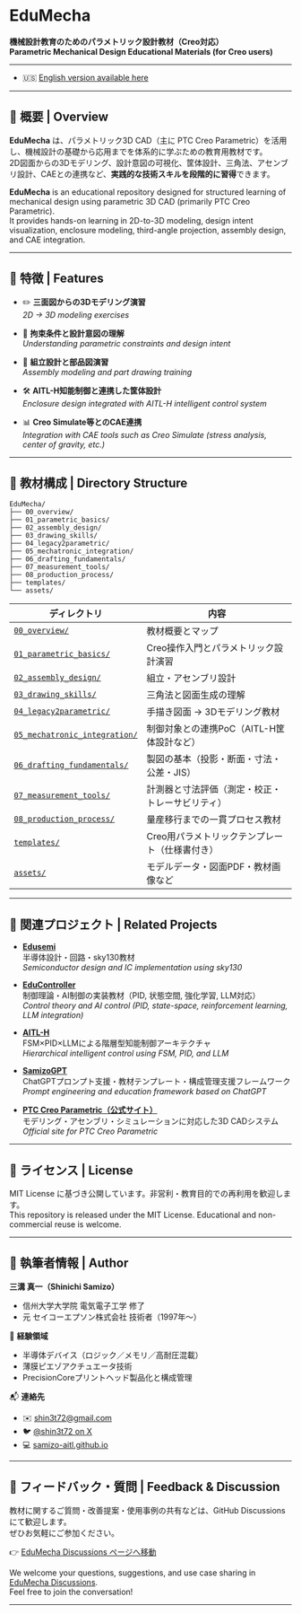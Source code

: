 # EduMecha

**機械設計教育のためのパラメトリック設計教材（Creo対応）**  
**Parametric Mechanical Design Educational Materials (for Creo users)**

---

- 🇺🇸 [English version available here](./README_en.md)

---

## 📘 概要 | Overview

**EduMecha** は、パラメトリック3D CAD（主に PTC Creo Parametric）を活用し、機械設計の基礎から応用までを体系的に学ぶための教育用教材です。  
2D図面からの3Dモデリング、設計意図の可視化、筐体設計、三角法、アセンブリ設計、CAEとの連携など、**実践的な技術スキルを段階的に習得**できます。

**EduMecha** is an educational repository designed for structured learning of mechanical design using parametric 3D CAD (primarily PTC Creo Parametric).  
It provides hands-on learning in 2D-to-3D modeling, design intent visualization, enclosure modeling, third-angle projection, assembly design, and CAE integration.

---

## 🔧 特徴 | Features

- ✏️ **三面図からの3Dモデリング演習**  
  *2D → 3D modeling exercises*

- 📐 **拘束条件と設計意図の理解**  
  *Understanding parametric constraints and design intent*

- 🧩 **組立設計と部品図演習**  
  *Assembly modeling and part drawing training*

- 🛠 **AITL-H知能制御と連携した筐体設計**  
  *Enclosure design integrated with AITL-H intelligent control system*

- 📊 **Creo Simulate等とのCAE連携**  
  *Integration with CAE tools such as Creo Simulate (stress analysis, center of gravity, etc.)*

---

## 🧱 教材構成 | Directory Structure

```text
EduMecha/
├── 00_overview/                 
├── 01_parametric_basics/        
├── 02_assembly_design/          
├── 03_drawing_skills/           
├── 04_legacy2parametric/        
├── 05_mechatronic_integration/  
├── 06_drafting_fundamentals/    
├── 07_measurement_tools/        
├── 08_production_process/       
├── templates/                   
└── assets/                      
```

| ディレクトリ | 内容 |
|--------------|------|
| [`00_overview/`](./00_overview/)                 | 教材概要とマップ |
| [`01_parametric_basics/`](./01_parametric_basics/)        | Creo操作入門とパラメトリック設計演習 |
| [`02_assembly_design/`](./02_assembly_design/)          | 組立・アセンブリ設計 |
| [`03_drawing_skills/`](./03_drawing_skills/)           | 三角法と図面生成の理解 |
| [`04_legacy2parametric/`](./04_legacy2parametric/)        | 手描き図面 → 3Dモデリング教材 |
| [`05_mechatronic_integration/`](./05_mechatronic_integration/)  | 制御対象との連携PoC（AITL-H筐体設計など） |
| [`06_drafting_fundamentals/`](./06_drafting_fundamentals/)    | 製図の基本（投影・断面・寸法・公差・JIS） |
| [`07_measurement_tools/`](./07_measurement_tools/)        | 計測器と寸法評価（測定・校正・トレーサビリティ） |
| [`08_production_process/`](./08_production_process/)       | 量産移行までの一貫プロセス教材 |
| [`templates/`](./templates/)                   | Creo用パラメトリックテンプレート（仕様書付き） |
| [`assets/`](./assets/)                         | モデルデータ・図面PDF・教材画像など |

---

## 🔗 関連プロジェクト | Related Projects

- [**Edusemi**](https://github.com/Samizo-AITL/Edusemi-v4x)  
  半導体設計・回路・sky130教材  
  *Semiconductor design and IC implementation using sky130*

- [**EduController**](https://github.com/Samizo-AITL/EduController)  
  制御理論・AI制御の実装教材（PID, 状態空間, 強化学習, LLM対応）  
  *Control theory and AI control (PID, state-space, reinforcement learning, LLM integration)*

- [**AITL-H**](https://github.com/Samizo-AITL/AITL-H)  
  FSM×PID×LLMによる階層型知能制御アーキテクチャ  
  *Hierarchical intelligent control using FSM, PID, and LLM*

- [**SamizoGPT**](https://github.com/Samizo-AITL/SamizoGPT)  
  ChatGPTプロンプト支援・教材テンプレート・構成管理支援フレームワーク  
  *Prompt engineering and education framework based on ChatGPT*

- [**PTC Creo Parametric（公式サイト）**](https://www.ptc.com/en/products/creo)  
  モデリング・アセンブリ・シミュレーションに対応した3D CADシステム  
  *Official site for PTC Creo Parametric*

---

## 📜 ライセンス | License

MIT License に基づき公開しています。非営利・教育目的での再利用を歓迎します。  
This repository is released under the MIT License. Educational and non-commercial reuse is welcome.

---

## 👤 執筆者情報 | Author

**三溝 真一（Shinichi Samizo）**  
- 信州大学大学院 電気電子工学 修了  
- 元 セイコーエプソン株式会社 技術者（1997年〜）

📌 **経験領域**  
- 半導体デバイス（ロジック／メモリ／高耐圧混載）  
- 薄膜ピエゾアクチュエータ技術  
- PrecisionCoreプリントヘッド製品化と構成管理

📬 **連絡先**  
- ✉️ [shin3t72@gmail.com](mailto:shin3t72@gmail.com)  
- 🐦 [@shin3t72 on X](https://x.com/shin3t72)  
- 💻 [samizo-aitl.github.io](https://samizo-aitl.github.io/)

---

## 💬 フィードバック・質問 | Feedback & Discussion

教材に関するご質問・改善提案・使用事例の共有などは、GitHub Discussions にて歓迎します。  
ぜひお気軽にご参加ください。

👉 [EduMecha Discussions ページへ移動](https://github.com/Samizo-AITL/EduMecha/discussions)

We welcome your questions, suggestions, and use case sharing in [EduMecha Discussions](https://github.com/Samizo-AITL/EduMecha/discussions).  
Feel free to join the conversation!

---
